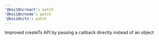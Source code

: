 ```yaml
---
'@koi18n/react': patch
'@koi18n/node': patch
'@koi18n/ts': patch
---
```


Improved createTs API by passing a callback directly instead of an object
